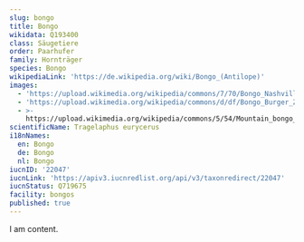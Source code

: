 ```yaml
---
slug: bongo
title: Bongo
wikidata: Q193400
class: Säugetiere
order: Paarhufer
family: Hornträger
species: Bongo
wikipediaLink: 'https://de.wikipedia.org/wiki/Bongo_(Antilope)'
images:
  - 'https://upload.wikimedia.org/wikipedia/commons/7/70/Bongo_NashvilleZoo.jpg'
  - 'https://upload.wikimedia.org/wikipedia/commons/d/df/Bongo_Burger_Zoo.jpg'
  - >-
    https://upload.wikimedia.org/wikipedia/commons/5/54/Mountain_bongo_mount_kenya.jpg
scientificName: Tragelaphus eurycerus
i18nNames:
  en: Bongo
  de: Bongo
  nl: Bongo
iucnID: '22047'
iucnLink: 'https://apiv3.iucnredlist.org/api/v3/taxonredirect/22047'
iucnStatus: Q719675
facility: bongos
published: true
---
```


I am content.
